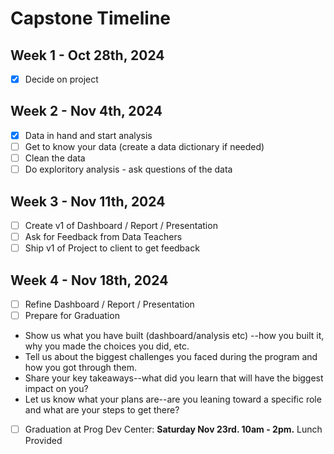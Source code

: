 # Capstone Timeline 

## Week 1 - Oct 28th, 2024 

- [x] Decide on project

## Week 2 - Nov 4th, 2024 

- [x] Data in hand and start analysis
- [ ] Get to know your data (create a data dictionary if needed)
- [ ] Clean the data
- [ ] Do exploritory analysis - ask questions of the data 

## Week 3 - Nov 11th, 2024 

- [ ] Create v1 of Dashboard / Report / Presentation 
- [ ] Ask for Feedback from Data Teachers 
- [ ] Ship v1 of Project to client to get feedback 

## Week 4 - Nov 18th, 2024 

- [ ] Refine Dashboard / Report / Presentation 
- [ ] Prepare for Graduation 
* Show us what you have built (dashboard/analysis etc) --how you built it, why you made the choices you did, etc.
* Tell us about the biggest challenges you faced during the program and how you got through them.
* Share your key takeaways--what did you learn that will have the biggest impact on you?
* Let us know what your plans are--are you leaning toward a specific role and what are your steps to get there?
- [ ] Graduation at Prog Dev Center: **Saturday Nov 23rd. 10am - 2pm.** Lunch Provided 

